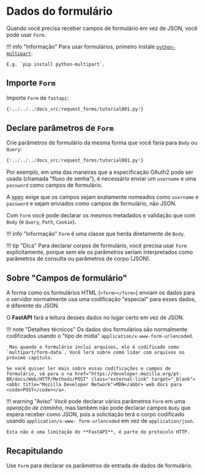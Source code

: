 # Dados do formulário

Quando você precisa receber campos de formulário em vez de JSON, você pode usar `Form`.

!!! info "Informação"
    Para usar formulários, primeiro instale <a href="https://andrew-d.github.io/python-multipart/" class="external-link" target="_blank">`python-multipart`</a>.

    E.g. `pip install python-multipart`.

## Importe `Form`

Importe `Form` de `fastapi`:

```Python hl_lines="1"
{!../../../docs_src/request_forms/tutorial001.py!}
```

## Declare parâmetros de `Form`

Crie parâmetros de formulário da mesma forma que você faria para `Body` ou `Query`:

```Python hl_lines="7"
{!../../../docs_src/request_forms/tutorial001.py!}
```

Por exemplo, em uma das maneiras que a especificação OAuth2 pode ser usada (chamada "fluxo de senha"), é necessário enviar um `username` e uma `password` como campos de formulário.

A <abbr title="especificação">spec</abbr> exige que os campos sejam exatamente nomeados como `username` e `password` e sejam enviados como campos de formulário, não JSON.

Com `Form` você pode declarar os mesmos metadados e validação que com `Body` (e `Query`, `Path`, `Cookie`).

!!! info "Informação"
    `Form` é uma classe que herda diretamente de `Body`.

!!! tip "Dica"
    Para declarar corpos de formulário, você precisa usar `Form` explicitamente, porque sem ele os parâmetros seriam interpretados como parâmetros de consulta ou parâmetros de corpo (JSON).

## Sobre "Campos de formulário"

A forma como os formulários HTML (`<form></form>`) enviam os dados para o servidor normalmente usa uma codificação "especial" para esses dados, é diferente do JSON.

O **FastAPI** fará a leitura desses dados no lugar certo em vez de JSON.

!!! note "Detalhes técnicos"
    Os dados dos formulários são normalmente codificados usando o "tipo de mídia" `application/x-www-form-urlencoded`.

     Mas quando o formulário inclui arquivos, ele é codificado como `multipart/form-data`. Você lerá sobre como lidar com arquivos no próximo capítulo.

    Se você quiser ler mais sobre essas codificações e campos de formulário, vá para o <a href="https://developer.mozilla.org/pt-BR/docs/Web/HTTP/Methods/POST" class="external-link" target="_blank"><abbr title="Mozilla Developer Network">MDN</abbr> web docs para <code>POST</code></a>.

!!! warning "Aviso"
    Você pode declarar vários parâmetros `Form` em uma *operação de caminho*, mas também não pode declarar campos `Body` que espera receber como JSON, pois a solicitação terá o corpo codificado usando `application/x-www- form-urlencoded` em vez de `application/json`.

    Esta não é uma limitação do **FastAPI**, é parte do protocolo HTTP.

## Recapitulando

Use `Form` para declarar os parâmetros de entrada de dados de formulário.
